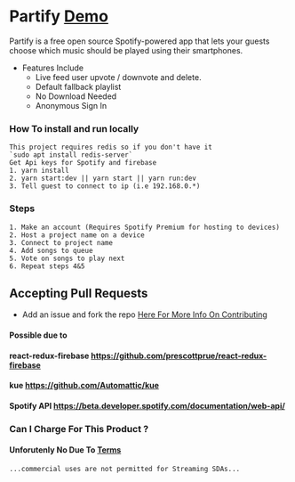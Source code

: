 # Partify [Demo](https://partifystart.herokuapp.com/#/)

Partify is a free open source Spotify-powered app that lets your guests choose which music should be played using their smartphones.

* Features Include
  * Live feed user upvote / downvote and delete.
  * Default fallback playlist
  * No Download Needed 
  * Anonymous Sign In
  
### How To install and run locally
```
This project requires redis so if you don't have it 
`sudo apt install redis-server`
Get Api keys for Spotify and firebase
1. yarn install
2. yarn start:dev || yarn start || yarn run:dev
3. Tell guest to connect to ip (i.e 192.168.0.*)
```

### Steps
```
1. Make an account (Requires Spotify Premium for hosting to devices)
2. Host a project name on a device 
3. Connect to project name 
4. Add songs to queue 
5. Vote on songs to play next
6. Repeat steps 4&5
```

## Accepting Pull Requests 
* Add an issue and fork the repo [Here For More Info On Contributing](https://gist.github.com/MarcDiethelm/7303312)

#### Possible due to
#### react-redux-firebase https://github.com/prescottprue/react-redux-firebase
#### kue https://github.com/Automattic/kue
#### Spotify API https://beta.developer.spotify.com/documentation/web-api/

### Can I Charge For This Product ?
#### Unforutenly No Due To [Terms](https://beta.developer.spotify.com/terms/)
 ```...commercial uses are not permitted for Streaming SDAs...``` 
